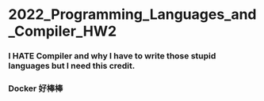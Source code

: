 # 2022_Programming_Languages_and_Compiler_HW2
### I HATE Compiler and why I have to write those stupid languages but I need this credit.
### Docker 好棒棒
